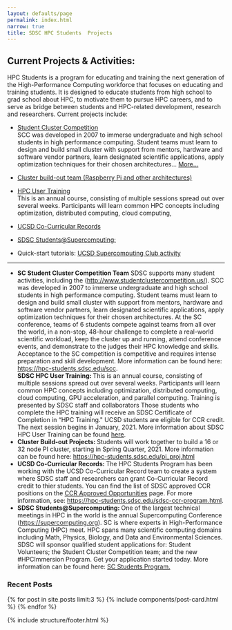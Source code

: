 ```yaml
---
layout: defaults/page
permalink: index.html
narrow: true
title: SDSC HPC Students  Projects
---
```


## Current Projects & Activities:

HPC Students is a program for educating and training the next generation of the High-Performance Computing workforce that focuses on educating and training students. It is designed to educate students from high school to grad school about HPC, to motivate them to pursue HPC careers, and to serve as bridge between students and HPC-related development, research and researchers. Current projects include:

* <a href="https://hpc-students.sdsc.edu/scc/index.html">Student Cluster Competition</a><br>
SCC was developed in 2007 to immerse undergraduate and high school students in high performance computing.
    Student teams must learn to design and build small cluster with support from mentors, hardware and
    software vendor partners, learn designated scientific applications, apply optimization techniques
    for their chosen architectures... <a href="https://hpc-students.sdsc.edu/scc/index.html">More...</a>

* [Cluster build-out team (Raspberry Pi and other architectures)](#pi-proj)

* <a href="https://hpc-students.sdsc.edu/hpc-training/index.html">HPC User Training</a><br>
This is an annual course, consisting of multiple sessions spread out over several weeks. Participants will learn common HPC concepts including optimization, distributed computing, cloud computing,

* [UCSD Co-Curricular Records](#sdsc-ccr)

* [SDSC Students@Supercomputing:](#students-at-sc)

* Quick-start tutorials: <a href="">UCSD Supercomputing Club activity</a>
 <hr>
 
<ul>
  <li><b> SC Student Cluster Competition Team</b><a name="scc"></a>
    SDSC supports many student activities, including the
    (<a href="http://www.studentclustercompetition.us/">http://www.studentclustercompetition.us/</a>).
    SCC was developed in 2007 to immerse undergraduate and high school students in high performance computing.
    Student teams must learn to design and build small cluster with support from mentors, hardware and
    software vendor partners, learn designated scientific applications, apply optimization techniques
    for their chosen architectures. At the SC conference, teams of 6 students compete against teams
    from all over the world, in a non-stop, 48-hour challenge to complete a real-world scientific workload,
    keep the cluster up and running, attend conference events, and demonstrate to the judges their HPC knowledge
    and skills. Acceptance to the SC competition is competitive and requires intense preparation and skill development.
    More information can be found here: <a href="https://hpc-students.sdsc.edu/scc">https://hpc-students.sdsc.edu/scc</a>.
  </li>
    <b>SDSC HPC User Training: </b><a name="hpc-training"></a> This is an annual course, consisting of multiple sessions spread out over several weeks. Participants will learn common HPC concepts including
    optimization, distributed computing, cloud computing, GPU acceleration, and parallel computing.
    Training is presented by SDSC staff and collaborators Those students who complete the HPC training will
    receive an SDSC Certificate of Completion in “HPC Training." UCSD students are eligible for CCR credit. The next session begins in January, 2021.
     More information about SDSC HPC User Training can be found <a href="https://na.eventscloud.com/website/21055/home/">here</a>.
 </li>
  <li><b>Cluster Build-out Projects: </b><a name="pi-proj"></a> Students will work together to build a 16 or 32 node PI cluster, starting in Spring Quarter, 2021. More information can be found here: <a href="https://hpc-students.sdsc.edu/pi_proj.html">https://hpc-students.sdsc.edu/pi_proj.html</a>
  </li>
 
  <li><b>UCSD Co-Curricular Records: </b><a name="sdsc-ccr"></a>
 The HPC Students Program has been working with the UCSD Co-Curricular Record team to create a system where SDSC staff and researchers can grant Co-Curricular Record credit to thier students. You can find the list of SDSC
approved CCR positions on the <a href="https://elt.ucsd.edu/ccr/ccrapprovedopportunities.html#San-Diego-Supercomputer-Center-">CCR Approved Opportunities</a> page. For more information, see: <a href="https://hpc-students.sdsc.edu/sdsc-ccr-program.html">https://hpc-students.sdsc.edu/sdsc-ccr-program.html</a>.
</li>
 <li><b>SDSC Students@Supercomputing: </b><a name="students-at-sc"></a>
    One of the largest technical meetings in HPC in the world is the annual Supercomputing Conference
    (<a href="https://supercomputing.org">https://supercomputing.org</a>). SC is where experts in
    High-Performance Computing (HPC) meet. HPC spans many scientific computing domains including
    Math, Physics, Biology, and Data and Environmental Sciences. <br>
    SDSC will sponsor qualified student applications for: Student Volunteers;
    the Student Cluster Competition team; and the new #HPCImmersion Program. Get your application started today.
    More information can be found here:
    <a href="hhttps://sc21.supercomputing.org/program/studentssc/">SC Students Program.</a>
  </li>
  </ul>

### Recent Posts

{% for post in site.posts limit:3 %}
{% include components/post-card.html %}
{% endfor %}

 {% include structure/footer.html %}
